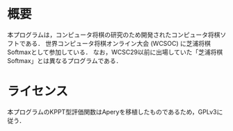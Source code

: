 # 概要
本プログラムは，コンピュータ将棋の研究のため開発されたコンピュータ将棋ソフトである．
世界コンピュータ将棋オンライン大会 (WCSOC) に芝浦将棋Softmaxとして参加している．
なお，WCSC29以前に出場していた「芝浦将棋Softmax」とは異なるプログラムである．

# ライセンス
本プログラムのKPPT型評価関数はAperyを移植したものであるため，GPLv3に従う．
